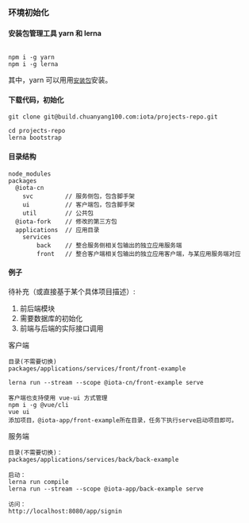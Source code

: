 ### 环境初始化

#### 安装包管理工具 yarn 和 lerna

```

npm i -g yarn  
npm i -g lerna

```

其中，yarn 可以用用[`安装包`](https://yarnpkg.com/zh-Hans/docs/install)安装。

#### 下载代码，初始化

```
git clone git@build.chuanyang100.com:iota/projects-repo.git

cd projects-repo
lerna bootstrap
```

#### 目录结构

```
node_modules
packages
  @iota-cn
    svc         // 服务侧包，包含脚手架
    ui          // 客户端包，包含脚手架
    util        // 公共包
  @iota-fork    // 修改的第三方包
  applications  // 应用目录
    services
        back    // 整合服务侧相关包输出的独立应用服务端
        front   // 整合客户端相关包输出的独立应用客户端，与某应用服务端对应

```

#### 例子

待补充（或直接基于某个具体项目描述）:
1. 前后端模块
2. 需要数据库的初始化
3. 前端与后端的实际接口调用

客户端
```
目录(不需要切换)
packages/applications/services/front/front-example

lerna run --stream --scope @iota-cn/front-example serve
```

```
客户端也支持使用 vue-ui 方式管理
npm i -g @vue/cli
vue ui
添加项目，@iota-app/front-example所在目录，任务下执行serve启动项目即可。
```

服务端
```
目录(不需要切换)：
packages/applications/services/back/back-example

启动：
lerna run compile
lerna run --stream --scope @iota-app/back-example serve

访问：
http://localhost:8080/app/signin
```